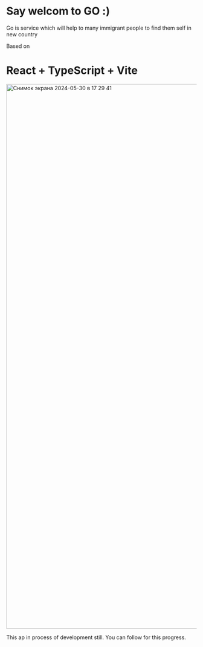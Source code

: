 # Say welcom to GO :)
Go is service which will help to many immigrant people to find them self in new country

Based on

# React + TypeScript + Vite

<img width="1440" alt="Снимок экрана 2024-05-30 в 17 29 41" src="https://github.com/Buffalin/go/assets/96304853/3a4251fc-c95c-4c01-81d7-6d5bafc93395">


This ap in process of development still. You can follow for this progress.


